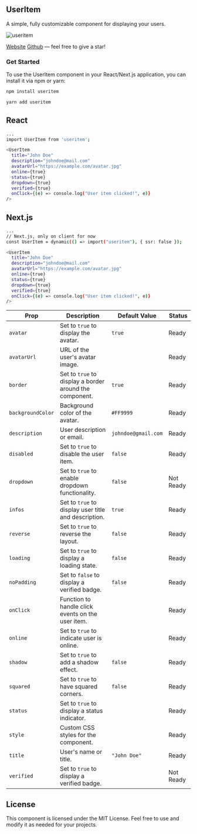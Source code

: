 ## UserItem

A simple, fully customizable component for displaying your users.

![useritem](https://www.useritem.dev/boom.png)

[Website](https://dub.sh/useritem)
[Github](https://dub.sh/useritem-github) — feel free to give a star!

### Get Started

To use the UserItem component in your React/Next.js application, you can install it via npm or yarn:

```bash
npm install useritem
```

```bash
yarn add useritem
```

## React

```bash
...
import UserItem from 'useritem';

<UserItem
  title="John Doe"
  description="johndoe@mail.com"
  avatarUrl="https://example.com/avatar.jpg"
  online={true}
  status={true}
  dropdown={true}
  verified={true}
  onClick={(e) => console.log("User item clicked!", e)}
/>
```

## Next.js

```bash
...
// Next.js, only on client for now
const UserItem = dynamic(() => import("useritem"), { ssr: false });

<UserItem
  title="John Doe"
  description="johndoe@mail.com"
  avatarUrl="https://example.com/avatar.jpg"
  online={true}
  status={true}
  dropdown={true}
  verified={true}
  onClick={(e) => console.log("User item clicked!", e)}
/>
```
| Prop            | Description                                                             | Default Value | Status      |
|-----------------|-------------------------------------------------------------------------|---------------|-------------|
| `avatar`        | Set to `true` to display the avatar.                                    | `true`        | Ready       |
| `avatarUrl`     | URL of the user's avatar image.                                         |               | Ready       |
| `border`        | Set to `true` to display a border around the component.                 | `true`        | Ready       |
| `backgroundColor` | Background color of the avatar.                                       | `#FF9999`              | Ready       |
| `description`   | User description or email.                                              | `johndoe@gmail.com`              | Ready       |
| `disabled`      | Set to `true` to disable the user item.                                 | `false`              | Ready       |
| `dropdown`      | Set to `true` to enable dropdown functionality.                         | `false`              | Not Ready   |
| `infos`         | Set to `true` to display user title and description.                    | `true`        | Ready       |
| `reverse`       | Set to `true` to reverse the layout.                                    | `false`              | Ready       |
| `loading`       | Set to `true` to display a loading state.                               | `false`              | Ready       |
| `noPadding`      | Set to `false` to display a verified badge.                              | `false`              | Ready   |
| `onClick`       | Function to handle click events on the user item.                       |               | Ready       |
| `online`        | Set to `true` to indicate user is online.                               |               | Ready       |
| `shadow`        | Set to `true` to add a shadow effect.                                   | `false`        | Ready       |
| `squared`       | Set to `true` to have squared corners.                                  | `false`       | Ready       |
| `status`        | Set to `true` to display a status indicator.                            |               | Ready       |
| `style`         | Custom CSS styles for the component.                                    |               | Ready       |
| `title`         | User's name or title.                                                   | `"John Doe"`  | Ready       |
| `verified`      | Set to `true` to display a verified badge.                              |               | Not Ready   |


## License
This component is licensed under the MIT License. Feel free to use and modify it as needed for your projects.